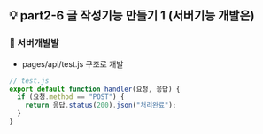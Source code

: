 ## 💡 part2-6 글 작성기능 만들기 1 (서버기능 개발은)

### 🔹 서버개발발

- pages/api/test.js 구조로 개발

```javascript
// test.js
export default function handler(요청, 응답) {
  if (요청.method == "POST") {
    return 응답.status(200).json("처리완료");
  }
}
```
